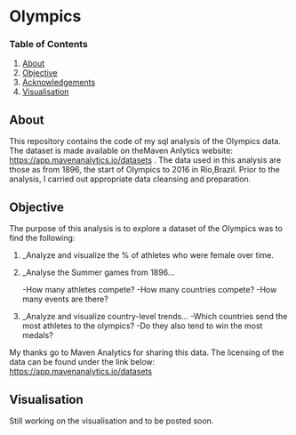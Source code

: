 # Olympics



### Table of Contents

1. [About](#about)
2. [Objective](#objective)
3. [Acknowledgements](#acknowledgements)
4.  [Visualisation](#Visualisation)

## About <a name="about"></a>

This repository contains the code of my sql analysis of the Olympics data. The dataset is made available  on theMaven Anlytics  website: https://app.mavenanalytics.io/datasets 
. The data used in this analysis are those as from 1896, the start of Olympics to 2016 in Rio,Brazil. Prior to the analysis, I carried out appropriate data cleansing and preparation.


## Objective <a name="objective"></a>

The purpose of this analysis is to explore a dataset of the Olympics was to find the following: 
1. _Analyze and visualize the % of athletes who were female over time.

2. _Analyse the Summer games from 1896...

    -How many athletes compete?
    -How many countries compete?
    -How many events are there?
 3. _Analyze and visualize country-level trends...
    -Which countries send the most athletes to the olympics?
    -Do they also tend to win the most medals?



My thanks go to Maven Analytics  for sharing this data. The licensing of the data can be found under the link below:
https://app.mavenanalytics.io/datasets




## Visualisation <a name="Visualization"></a>
Still working on the visualisation and to be posted soon.
